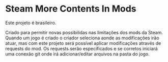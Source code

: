# Steam More Contents In Mods
Este projeto é brasileiro.

Criado para permitir novas possibilidas nas limitações dos mods da Steam.
Quando um jogo é criado o criador seleciona aonde as modificações irão atuar,
mas com este projeto será possível aplicar modificações através de requests
do mod. Os requests serão especificados e se corretos iniciará uma conexão
git onde irá adicionar/editar arquivos na pasta do jogo.
